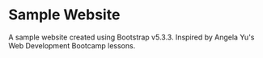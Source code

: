 # Sample Website

A sample website created using Bootstrap v5.3.3.
Inspired by Angela Yu's Web Development Bootcamp lessons.

